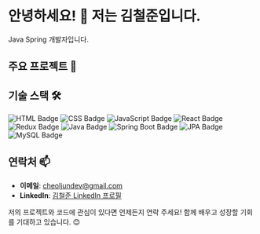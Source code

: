 # 안녕하세요! 👋 저는 김철준입니다.

Java Spring 개발자입니다.

## 주요 프로젝트 🚀


## 기술 스택 🛠️
![HTML Badge](https://img.shields.io/badge/html-%23E34F26.svg?&style=for-the-badge&logo=html5&logoColor=white) ![CSS Badge](https://img.shields.io/badge/css-%231572B6.svg?&style=for-the-badge&logo=css3&logoColor=white) ![JavaScript Badge](https://img.shields.io/badge/javascript-%23F7DF1E.svg?&style=for-the-badge&logo=javascript&logoColor=black) ![React Badge](https://img.shields.io/badge/react-%2361DAFB.svg?&style=for-the-badge&logo=react&logoColor=black) ![Redux Badge](https://img.shields.io/badge/redux-%23764ABC.svg?&style=for-the-badge&logo=redux&logoColor=white) ![Java Badge](https://img.shields.io/badge/java-%23007396.svg?&style=for-the-badge&logo=java&logoColor=white) ![Spring Boot Badge](https://img.shields.io/badge/springboot-%236DB33F.svg?&style=for-the-badge&logo=springboot&logoColor=white) ![JPA Badge](https://img.shields.io/badge/jpa-%23556677.svg?&style=for-the-badge&logo=hibernate&logoColor=white) ![MySQL Badge](https://img.shields.io/badge/mysql-%234479A1.svg?&style=for-the-badge&logo=mysql&logoColor=white)

## 연락처 📫
- **이메일**: cheoljundev@gmail.com
- **LinkedIn**: [김철준 LinkedIn 프로필](https://www.linkedin.com/in/%EC%B2%A0%EC%A4%80-%EA%B9%80-4aa017240/)

저의 프로젝트와 코드에 관심이 있다면 언제든지 연락 주세요! 함께 배우고 성장할 기회를 기대하고 있습니다. 😊

